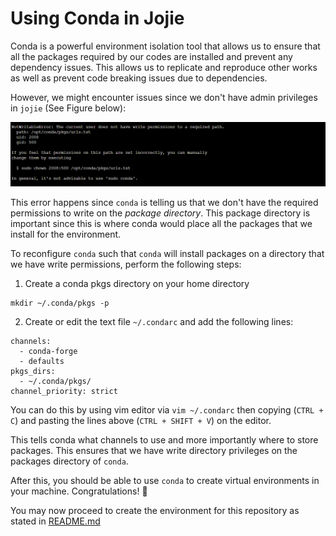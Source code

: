 # Using Conda in Jojie

Conda is a powerful environment isolation tool that allows us to ensure that all the packages required by our codes are installed and prevent any dependency issues. This allows us to replicate and reproduce other works as well as prevent code breaking issues due to dependencies.

However, we might encounter issues since we don't have admin privileges in `jojie` (See Figure below):

![Error in Jojie](images/jojie-error.png)

This error happens since `conda` is telling us that we don't have the required permissions to write on the *package directory*. This package directory is important since this is where conda would place all the packages that we install for the environment.

To reconfigure `conda` such that `conda` will install packages on a directory that we have write permissions, perform the following steps:

1. Create a conda pkgs directory on your home directory

```
mkdir ~/.conda/pkgs -p
```

2. Create or edit the text file `~/.condarc` and add the following lines:

```
channels:
  - conda-forge
  - defaults
pkgs_dirs:
  - ~/.conda/pkgs/
channel_priority: strict
```

You can do this by using vim editor via `vim ~/.condarc` then copying (`CTRL + C`) and pasting the lines above (`CTRL + SHIFT + V`) on the editor.

This tells conda what channels to use and more importantly where to store packages. This ensures that we have write directory privileges on the packages directory of `conda`.

After this, you should be able to use `conda` to create virtual environments in your machine. Congratulations! 🎉

You may now proceed to create the environment for this repository as stated in [README.md](./README.md)
